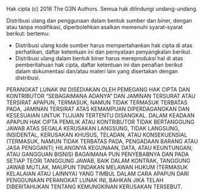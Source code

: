 Hak cipta (c) 2016 The G3N Authors. Semua hak dilindungi undang-undang.

Distribusi ulang dan penggunaan dalam bentuk sumber dan biner, dengan atau tanpa
modifikasi, diperbolehkan asalkan memenuhi syarat-syarat berikut:
bertemu:

   * Distribusi ulang kode sumber harus mempertahankan hak cipta di atas
perhatikan, daftar ketentuan ini dan pernyataan penyangkalan berikut.
   * Distribusi ulang dalam bentuk biner harus mereproduksi hal di atas
pemberitahuan hak cipta, daftar ketentuan ini dan penafian berikut
dalam dokumentasi dan/atau materi lain yang disertakan dengan
distribusi.

PERANGKAT LUNAK INI DISEDIAKAN OLEH PEMEGANG HAK CIPTA DAN KONTRIBUTOR
“SEBAGAIMANA ADANYA” DAN JAMINAN TERSURAT ATAU TERSIRAT APAPUN, TERMASUK, NAMUN TIDAK TERMASUK
TERBATAS PADA, JAMINAN TERSIRAT ATAS KEMAMPUAN DIPERDAGANGKAN DAN KESESUAIAN UNTUK
TUJUAN TERTENTU DISANGKAL. DALAM KEADAAN APAPUN HAK CIPTA
PEMILIK ATAU KONTRIBUTOR TIDAK BERTANGGUNG JAWAB ATAS SEGALA KERUSAKAN LANGSUNG, TIDAK LANGSUNG, INSIDENTAL,
KERUSAKAN KHUSUS, TELADAN, ATAU KONSEKUENSIAL (TERMASUK, NAMUN TIDAK
TERBATAS PADA, PENGADAAN BARANG ATAU JASA PENGGANTI; HILANGNYA KEGUNAAN,
DATA, ATAU KEUNTUNGAN; ATAU GANGGUAN BISNIS) BAGAIMANA PUN PENYEBABNYA DAN PADA SETIAP
TEORI TANGGUNG JAWAB, BAIK DALAM KONTRAK, TANGGUNG JAWAB MUTLAK, MAUPUN TINDAKAN MELAWAN HUKUM
(TERMASUK KELALAIAN ATAU LAINNYA) YANG TIMBUL DALAM CARA APAPUN DARI PENGGUNAAN
PERANGKAT LUNAK INI, BAHKAN JIKA TELAH DIBERITAHUKAN TENTANG KEMUNGKINAN KERUSAKAN TERSEBUT.
